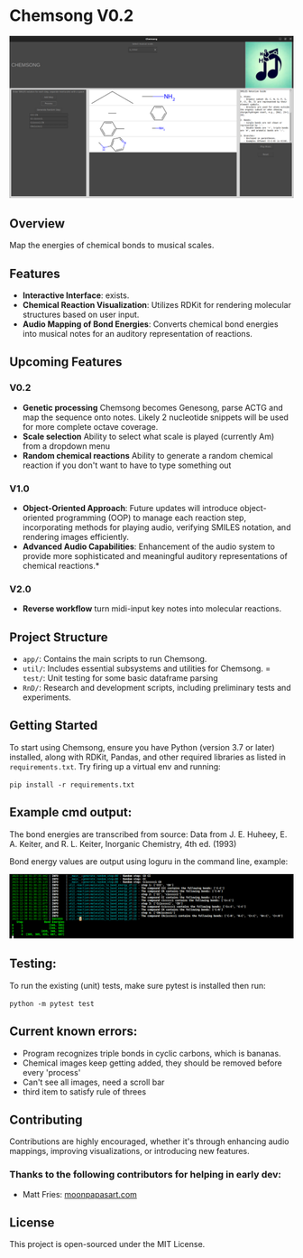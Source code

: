 # Chemsong V0.2

![Chemsong Window](app/static/images/chemsong_window.png)

## Overview

Map the energies of chemical bonds to musical scales.

## Features

- **Interactive Interface**: exists.
- **Chemical Reaction Visualization**: Utilizes RDKit for  rendering molecular structures based on user input.
- **Audio Mapping of Bond Energies**: Converts chemical bond energies into musical notes for an auditory representation of reactions.

## Upcoming Features

### V0.2
- **Genetic processing** Chemsong becomes Genesong, parse ACTG and map the sequence onto notes. Likely 2 nucleotide snippets will be used for more complete octave coverage.
- **Scale selection** Ability to select what scale is played (currently Am) from a dropdown menu
- **Random chemical reactions** Ability to generate a random chemical reaction if you don't want to have to type something out

### V1.0
- **Object-Oriented Approach**: Future updates will introduce object-oriented programming (OOP) to manage each reaction step, incorporating methods for playing audio, verifying SMILES notation, and rendering images efficiently.
- **Advanced Audio Capabilities**: Enhancement of the audio system to provide more sophisticated and meaningful auditory representations of chemical reactions.*

### V2.0
- **Reverse workflow** turn midi-input key notes into molecular reactions.


## Project Structure

- `app/`: Contains the main scripts to run Chemsong.
- `util/`: Includes essential subsystems and utilities for Chemsong.
= `test/`: Unit testing for some basic dataframe parsing
- `RnD/`: Research and development scripts, including preliminary tests and experiments.

## Getting Started

To start using Chemsong, ensure you have Python (version 3.7 or later) installed, along with RDKit, Pandas, and other required libraries as listed in `requirements.txt`. Try firing up a virtual env and running:

`pip install -r requirements.txt`

## Example cmd output:
The bond energies are transcribed from source: Data from J. E. Huheey, E. A. Keiter, and R. L. Keiter, Inorganic Chemistry, 4th ed. (1993)

Bond energy values are output using loguru in the command line, example:

![Chemsong Command Line Output](app/static/images/chemsong_cmd_output.png)

## Testing:
To run the existing (unit) tests, make sure pytest is installed then run:

`python -m pytest test`

## Current known errors:
- Program recognizes triple bonds in cyclic carbons, which is bananas.
- Chemical images keep getting added, they should be removed before every 'process'
- Can't see all images, need a scroll bar
- third item to satisfy rule of threes

## Contributing

Contributions are highly encouraged, whether it's through enhancing audio mappings, improving visualizations, or introducing new features.

### Thanks to the following contributors for helping in early dev:
- Matt Fries: [moonpapasart.com](https://www.moonpapasart.com)


## License

This project is open-sourced under the MIT License.
